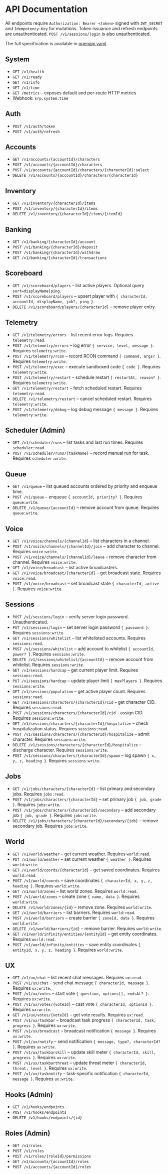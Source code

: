 # API Documentation
All endpoints require `Authorization: Bearer <token>` signed with `JWT_SECRET` and `Idempotency-Key` for mutations. Token issuance and refresh endpoints are unauthenticated. `POST /v1/sessions/login` is also unauthenticated.

The full specification is available in [openapi.yaml](openapi.yaml).

## System
- `GET /v1/health`
- `GET /v1/ready`
- `GET /v1/info`
- `GET /v1/time`
- `GET /metrics` – exposes default and per-route HTTP metrics
- Webhook: `srp.system.time`

## Auth
- `POST /v1/auth/token`
- `POST /v1/auth/refresh`

## Accounts
- `GET /v1/accounts/{accountId}/characters`
- `POST /v1/accounts/{accountId}/characters`
- `POST /v1/accounts/{accountId}/characters/{characterId}:select`
- `DELETE /v1/accounts/{accountId}/characters/{characterId}`

## Inventory
- `GET /v1/inventory/{characterId}/items`
- `POST /v1/inventory/{characterId}/items`
- `DELETE /v1/inventory/{characterId}/items/{itemId}`

## Banking
- `GET /v1/banking/{characterId}/account`
- `POST /v1/banking/{characterId}/deposit`
- `POST /v1/banking/{characterId}/withdraw`
- `GET /v1/banking/{characterId}/transactions`

## Scoreboard
- `GET /v1/scoreboard/players` – list active players. Optional query `sort=displayName|ping`.
- `POST /v1/scoreboard/players` – upsert player with `{ characterId, accountId, displayName, job?, ping }`.
- `DELETE /v1/scoreboard/players/{characterId}` – remove player entry.

## Telemetry
- `GET /v1/telemetry/errors` – list recent error logs. Requires `telemetry:read`.
- `POST /v1/telemetry/errors` – log error `{ service, level, message }`. Requires `telemetry:write`.
- `POST /v1/telemetry/rcon` – record RCON command `{ command, args? }`. Requires `telemetry:write`.
- `POST /v1/telemetry/exec` – execute sandboxed code `{ code }`. Requires `telemetry:write`.
- `POST /v1/telemetry/restart` – schedule restart `{ restartAt, reason? }`. Requires `telemetry:write`.
- `GET /v1/telemetry/restart` – fetch scheduled restart. Requires `telemetry:read`.
- `DELETE /v1/telemetry/restart` – cancel scheduled restart. Requires `telemetry:write`.
- `POST /v1/telemetry/debug` – log debug message `{ message }`. Requires `telemetry:write`.

## Scheduler (Admin)
- `GET /v1/scheduler/runs` – list tasks and last run times. Requires `scheduler:read`.
- `POST /v1/scheduler/runs/{taskName}` – record manual run for task. Requires `scheduler:write`.

## Queue
- `GET /v1/queue` – list queued accounts ordered by priority and enqueue time.
- `POST /v1/queue` – enqueue `{ accountId, priority? }`. Requires `queue:write`.
- `DELETE /v1/queue/{accountId}` – remove account from queue. Requires `queue:write`.

## Voice
- `GET /v1/voice/channels/{channelId}` – list characters in a channel.
- `POST /v1/voice/channels/{channelId}/join` – add character to channel. Requires `voice:write`.
- `POST /v1/voice/channels/{channelId}/leave` – remove character from channel. Requires `voice:write`.
- `GET /v1/voice/broadcast` – list active broadcasters.
- `GET /v1/voice/broadcast/{characterId}` – get broadcast state. Requires `voice:read`.
- `POST /v1/voice/broadcast` – set broadcast state `{ characterId, active }`. Requires `voice:write`.

## Sessions
- `POST /v1/sessions/login` – verify server login password. Unauthenticated.
- `PUT /v1/sessions/login` – set server login password `{ password }`. Requires `sessions:write`.
- `GET /v1/sessions/whitelist` – list whitelisted accounts. Requires `sessions:read`.
- `POST /v1/sessions/whitelist` – add account to whitelist `{ accountId, power? }`. Requires `sessions:write`.
- `DELETE /v1/sessions/whitelist/{accountId}` – remove account from whitelist. Requires `sessions:write`.
- `GET /v1/sessions/hardcap` – get current player limit. Requires `sessions:read`.
- `PUT /v1/sessions/hardcap` – update player limit `{ maxPlayers }`. Requires `sessions:write`.
- `GET /v1/sessions/population` – get active player count. Requires `sessions:read`.
- `GET /v1/sessions/characters/{characterId}/cid` – get character CID. Requires `sessions:read`.
- `POST /v1/sessions/characters/{characterId}/cid` – assign CID. Requires `sessions:write`.
- `GET /v1/sessions/characters/{characterId}/hospitalize` – check hospitalization status. Requires `sessions:read`.
- `POST /v1/sessions/characters/{characterId}/hospitalize` – admit character. Requires `sessions:write`.
- `DELETE /v1/sessions/characters/{characterId}/hospitalize` – discharge character. Requires `sessions:write`.
- `POST /v1/sessions/characters/{characterId}/spawn` – log spawn `{ x, y, z, heading }`. Requires `sessions:write`.

## Jobs
- `GET /v1/jobs/characters/{characterId}` – list primary and secondary jobs. Requires `jobs:read`.
- `POST /v1/jobs/characters/{characterId}` – set primary job `{ job, grade }`. Requires `jobs:write`.
- `POST /v1/jobs/characters/{characterId}/secondary` – add secondary job `{ job, grade }`. Requires `jobs:write`.
- `DELETE /v1/jobs/characters/{characterId}/secondary/{job}` – remove secondary job. Requires `jobs:write`.

## World
- `GET /v1/world/weather` – get current weather. Requires `world:read`.
- `PUT /v1/world/weather` – set current weather `{ weather }`. Requires `world:write`.
- `GET /v1/world/coords/{characterId}` – get saved coordinates. Requires `world:read`.
- `POST /v1/world/coords` – save coordinates `{ characterId, x, y, z, heading }`. Requires `world:write`.
- `GET /v1/world/zones` – list world zones. Requires `world:read`.
- `POST /v1/world/zones` – create zone `{ name, data }`. Requires `world:write`.
- `DELETE /v1/world/zones/{id}` – remove zone. Requires `world:write`.
- `GET /v1/world/barriers` – list barriers. Requires `world:read`.
- `POST /v1/world/barriers` – create barrier `{ zoneId, data }`. Requires `world:write`.
- `DELETE /v1/world/barriers/{id}` – remove barrier. Requires `world:write`.
- `GET /v1/world/infinity/entities/{entityId}` – get entity coordinates. Requires `world:read`.
- `POST /v1/world/infinity/entities` – save entity coordinates `{ entityId, x, y, z, heading }`. Requires `world:write`.

## UX
- `GET /v1/ux/chat` – list recent chat messages. Requires `ux:read`.
- `POST /v1/ux/chat` – send chat message `{ characterId, message }`. Requires `ux:write`.
- `POST /v1/ux/votes` – start vote `{ question, options[], endsAt? }`. Requires `ux:write`.
- `POST /v1/ux/votes/{voteId}` – cast vote `{ characterId, optionId }`. Requires `ux:write`.
- `GET /v1/ux/votes/{voteId}` – get vote results. Requires `ux:read`.
- `POST /v1/ux/taskbar` – broadcast task progress `{ characterId, task, progress }`. Requires `ux:write`.
- `POST /v1/ux/broadcast` – broadcast notification `{ message }`. Requires `ux:write`.
- `POST /v1/ux/notify` – send notification `{ message, type?, characterId? }`. Requires `ux:write`.
- `POST /v1/ux/taskbarskill` – update skill meter `{ characterId, skill, progress }`. Requires `ux:write`.
- `POST /v1/ux/taskbarthreat` – update threat meter `{ characterId, threat, level }`. Requires `ux:write`.
- `POST /v1/ux/tasknotify` – task-specific notification `{ characterId, message }`. Requires `ux:write`.

## Hooks (Admin)
- `GET /v1/hooks/endpoints`
- `POST /v1/hooks/endpoints`
- `DELETE /v1/hooks/endpoints/{id}`

## Roles (Admin)
- `GET /v1/roles`
- `POST /v1/roles`
- `POST /v1/roles/{roleId}/permissions`
- `GET /v1/accounts/{accountId}/roles`
- `POST /v1/accounts/{accountId}/roles`
